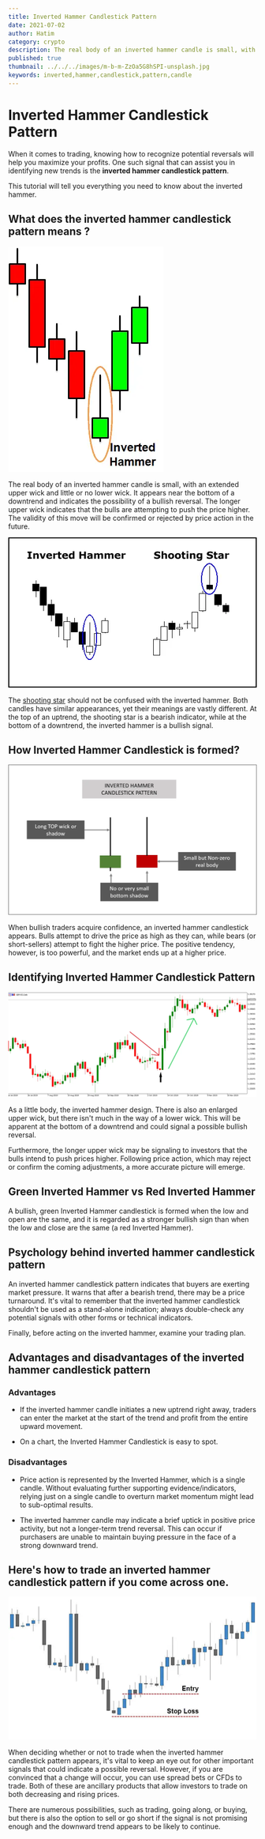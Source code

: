 ```yaml
---
title: Inverted Hammer Candlestick Pattern
date: 2021-07-02
author: Hatim
category: crypto
description: The real body of an inverted hammer candle is small, with an extended upper wick and little or no lower wick. It appears near the bottom of a downtrend and indicates the possibility of a bullish reversal. The validity of this move will be confirmed or rejected by price action in the future.
published: true
thumbnail: ../../../images/m-b-m-ZzOa5G8hSPI-unsplash.jpg
keywords: inverted,hammer,candlestick,pattern,candle
---
```


# Inverted Hammer Candlestick Pattern

When it comes to trading, knowing how to recognize potential reversals will help you maximize your profits. One such signal that can assist you in identifying new trends is the **inverted hammer candlestick pattern**.

This tutorial will tell you everything you need to know about the inverted hammer.

## What does the inverted hammer candlestick pattern means ?

![Inverted Hammer](./inverted-hammer.webp "Image Source hitandruncandlestick")

The real body of an inverted hammer candle is small, with an extended upper wick and little or no lower wick. It appears near the bottom of a downtrend and indicates the possibility of a bullish reversal. The longer upper wick indicates that the bulls are attempting to push the price higher. The validity of this move will be confirmed or rejected by price action in the future.

![Inverted Hammer and Shooting Star](./inverted-shooting-star.webp)

The [shooting star](https://anothertechs.com/crypto/shooting-star/) should not be confused with the inverted hammer.
Both candles have similar appearances, yet their meanings are vastly different. At the top of an uptrend, the shooting star is a bearish indicator, while at the bottom of a downtrend, the inverted hammer is a bullish signal.

## How Inverted Hammer Candlestick is formed?

![Inverted Hammer Candlestick](./inverted-candles.webp "Image Source thetradingresource")

When bullish traders acquire confidence, an inverted hammer candlestick appears. Bulls attempt to drive the price as high as they can, while bears (or short-sellers) attempt to fight the higher price.
The positive tendency, however, is too powerful, and the market ends up at a higher price.

## Identifying Inverted Hammer Candlestick Pattern

![Identifying Inverted Hammer](./identifying-inverted-hammer.webp "Image Source fxdayjob")

As a little body, the inverted hammer design. There is also an enlarged upper wick, but there isn't much in the way of a lower wick. This will be apparent at the bottom of a downtrend and could signal a possible bullish reversal.

Furthermore, the longer upper wick may be signaling to investors that the bulls intend to push prices higher. Following price action, which may reject or confirm the coming adjustments, a more accurate picture will emerge.

## Green Inverted Hammer vs Red Inverted Hammer

A bullish, green Inverted Hammer candlestick is formed when the low and open are the same, and it is regarded as a stronger bullish sign than when the low and close are the same (a red Inverted Hammer).

## Psychology behind inverted hammer candlestick pattern

An inverted hammer candlestick pattern indicates that buyers are exerting market pressure.
It warns that after a bearish trend, there may be a price turnaround.
It's vital to remember that the inverted hammer candlestick shouldn't be used as a stand-alone indication; always double-check any potential signals with other forms or technical indicators.

Finally, before acting on the inverted hammer, examine your trading plan.

## Advantages and disadvantages of the inverted hammer candlestick pattern

### Advantages

- If the inverted hammer candle initiates a new uptrend right away, traders can enter the market at the start of the trend and profit from the entire upward movement.

- On a chart, the Inverted Hammer Candlestick is easy to spot.

### Disadvantages

- Price action is represented by the Inverted Hammer, which is a single candle. Without evaluating further supporting evidence/indicators, relying just on a single candle to overturn market momentum might lead to sub-optimal results.

- The inverted hammer candle may indicate a brief uptick in positive price activity, but not a longer-term trend reversal. This can occur if purchasers are unable to maintain buying pressure in the face of a strong downward trend.

## Here's how to trade an inverted hammer candlestick pattern if you come across one.

![Trading Iverted Hammer](./trading-in-inverted-hammer.webp "Image Source fxdayjob")

When deciding whether or not to trade when the inverted hammer candlestick pattern appears, it's vital to keep an eye out for other important signals that could indicate a possible reversal. However, if you are convinced that a change will occur, you can use spread bets or CFDs to trade. Both of these are ancillary products that allow investors to trade on both decreasing and rising prices.

There are numerous possibilities, such as trading, going along, or buying, but there is also the option to sell or go short if the signal is not promising enough and the downward trend appears to be likely to continue.
